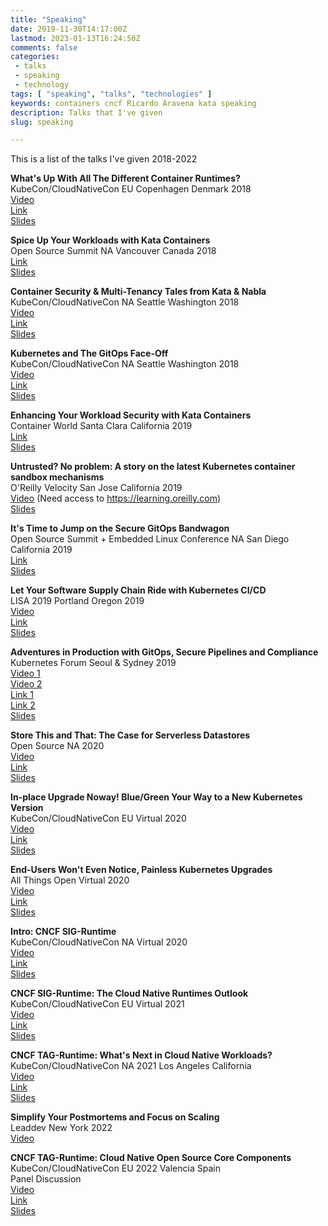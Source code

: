 ```yaml
---
title: "Speaking"
date: 2019-11-30T14:17:00Z
lastmod: 2023-01-13T16:24:50Z
comments: false
categories:
 - talks
 - speaking
 - technology
tags: [ "speaking", "talks", "technologies" ]
keywords: containers cncf Ricardo Aravena kata speaking
description: Talks that I've given
slug: speaking

---
```


This is a list of the talks I've given 2018-2022


__What's Up With All The Different Container Runtimes?__  
KubeCon/CloudNativeCon EU Copenhagen Denmark 2018  
[Video](https://youtu.be/lHv0LVEIPk8)  
[Link](https://sched.co/Dqtw)  
[Slides](https://static.sched.com/hosted_files/kccnceu18/08/What%E2%80%99s%20Up%20With%20All%20the%20Container%20Runtimes.pdf)  

__Spice Up Your Workloads with Kata Containers__  
Open Source Summit NA Vancouver Canada 2018  
[Link](https://sched.co/FAP8)  
[Slides](https://static.sched.com/hosted_files/ossna18/56/Spice%20Up%20Your%20Workloads%20With%20Kata%20Containers.pdf)  

__Container Security & Multi-Tenancy Tales from Kata & Nabla__  
KubeCon/CloudNativeCon NA Seattle Washington 2018  
[Video](https://youtu.be/AgHMRJ16RAA)  
[Link](https://sched.co/GrZH)  
[Slides](https://static.sched.com/hosted_files/kccna18/20/Container%20Security%20and%20Multi-Tenancy%20Tales%20from%20Kata%20and%20Nabla.pdf)  

__Kubernetes and The GitOps Face-Off__  
KubeCon/CloudNativeCon NA Seattle Washington 2018  
[Video](https://youtu.be/9qGqx_jdxQg)  
[Link](https://sched.co/GrSe)  
[Slides](https://static.sched.com/hosted_files/kccna18/74/KubeCon-2018.pdf)  

__Enhancing Your Workload Security with Kata Containers__  
Container World Santa Clara California 2019  
[Link](https://tmt.knect365.com/container-world/speakers/ricardo-aravena#security_enhancing-your-workload-security-with-kata-containers)  
[Slides](https://docs.google.com/presentation/d/12yQFigHChzjXyRVflZsE8e4dC7Jy-cbudys5W7BLahU/edit?usp=sharing)  

__Untrusted? No problem: A story on the latest Kubernetes container sandbox mechanisms__  
O'Reilly Velocity San Jose California 2019  
[Video](https://learning.oreilly.com/videos/oreilly-velocity-conference/9781492050582/9781492050582-video325766) (Need access to https://learning.oreilly.com)  
[Slides](https://bit.ly/2MMq6bi)  

__It's Time to Jump on the Secure GitOps Bandwagon__  
Open Source Summit + Embedded Linux Conference NA San Diego California 2019  
[Link](https://sched.co/PUQt)  
[Slides](https://static.sched.com/hosted_files/ossna19/1d/It%27s%20Time%20to%20Jump%20on%20the%20Secure%20GitOps%20Bandwagon.pdf)

__Let Your Software Supply Chain Ride with Kubernetes CI/CD__  
LISA 2019 Portland Oregon 2019  
[Video](https://youtu.be/6m3WdKKAsuo)  
[Link](https://www.usenix.org/conference/lisa19/presentation/aravena)  
[Slides](https://docs.google.com/presentation/d/1CZwk9VVmo0idiZfJLzTSLyCTSSfH2XVgmJ0ptuT3Zbg)  

__Adventures in Production with GitOps, Secure Pipelines and Compliance__  
Kubernetes Forum Seoul & Sydney 2019  
[Video 1](https://youtu.be/Js9LfXl6oBg)  
[Video 2](https://youtu.be/aAb-n6GFOQo)  
[Link 1](https://sched.co/WIQh)  
[Link 2](https://sched.co/WKgk)  
[Slides](https://static.sched.com/hosted_files/k8sforumseoul19eng/f6/Adventures%20in%20Production%20with%20GitOps%2C%20Secure%20Pipelines%20and%20Compliance.pdf)  

__Store This and That: The Case for Serverless Datastores__  
Open Source NA 2020  
[Video](https://youtu.be/Qjt4I9Q19QM)  
[Link](https://sched.co/c3P7)  
[Slides](https://static.sched.com/hosted_files/ossna2020/b0/Store%20This%20and%20That_%20The%20Case%20for%20Serverless%20Datastores.pdf)  

__In-place Upgrade Noway! Blue/Green Your Way to a New Kubernetes Version__  
KubeCon/CloudNativeCon EU Virtual 2020  
[Video](https://youtu.be/UFanjXXOsVA)  
[Link](ihttps://sched.co/Zek9)  
[Slides](https://static.sched.com/hosted_files/kccnceu20/27/In-place%20Upgrade%20Noway%21%20Blue_Green%20Your%20Way%20to%20a%20New%20Kubernetes%20Version.pdf)  

__End-Users Won't Even Notice, Painless Kubernetes Upgrades__  
All Things Open Virtual 2020  
[Video](https://youtu.be/Ec3JtiTamiQ)  
[Link](https://2020.allthingsopen.org/sessions/end-users-wont-even-notice-painless-kubernetes-upgrades/)  
[Slides](https://drive.google.com/file/d/1jw7BCI1o1tgd5Fhnexl3lUPPv7Ho4qxt/view?usp=sharing)  

__Intro: CNCF SIG-Runtime__  
KubeCon/CloudNativeCon NA Virtual 2020  
[Video](https://youtu.be/Amn7ajmYeWs)  
[Link](https://sched.co/ekG6)  
[Slides](https://static.sched.com/hosted_files/kccncna20/6b/Intro%20SIG-Runtime.pdf)  
  
__CNCF SIG-Runtime: The Cloud Native Runtimes Outlook__  
KubeCon/CloudNativeCon EU Virtual 2021  
[Video](https://youtu.be/YEtV9k25IUY)  
[Link](https://sched.co/iE7z)  
[Slides](https://static.sched.com/hosted_files/kccnceu2021/f2/CNCF%20SIG-Runtime_%20The%20Cloud%20Native%20Runtimes%20Outlook.pdf)  

__CNCF TAG-Runtime: What's Next in Cloud Native Workloads?__  
KubeCon/CloudNativeCon NA 2021 Los Angeles California  
[Video](https://youtu.be/Fjytrt5M7jg)  
[Link](https://sched.co/lV8j)  
[Slides](https://static.sched.com/hosted_files/kccncna2021/6e/CNCF%20TAG-Runtime_%20What%27s%20Next%20in%20Cloud%20Native%20Workloads_.pdf)  

__Simplify Your Postmortems and Focus on Scaling__  
Leaddev New York 2022  
[Video](https://leaddev.com/new-york/video/simplify-your-postmortems-and-focus-scaling)  

__CNCF TAG-Runtime: Cloud Native Open Source Core Components__  
KubeCon/CloudNativeCon EU 2022 Valencia Spain  
Panel Discussion  
[Video](https://www.youtube.com/watch?v=aKEFMrp1GJ0)  
[Link](https://sched.co/ytsE)  
[Slides](https://static.sched.com/hosted_files/kccnceu2022/60/CNCF%20TAG-Runtime_%20Cloud%20Native%20Open%20Source%20Core%20Components.pdf)  

